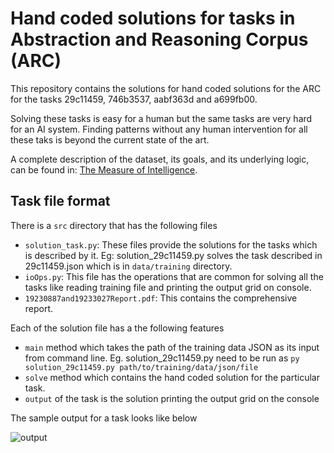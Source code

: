 # Hand coded solutions for tasks in Abstraction and Reasoning Corpus (ARC)

This repository contains the solutions for hand coded solutions for the ARC for the tasks 29c11459, 746b3537, aabf363d and a699fb00.

Solving these tasks is easy for a human but the same tasks are very hard for an AI system. Finding patterns without any human intervention for all these taks is beyond the current state of the art.

A complete description of the dataset, its goals, and its underlying logic, can be found in: [The Measure of Intelligence](https://arxiv.org/abs/1911.01547).

## Task file format

There is a `src` directory that has the following files

- `solution_task.py`: These files provide the solutions for the tasks which is described by it. Eg: solution_29c11459.py solves the task described in 29c11459.json which is in `data/training` directory.
- `ioOps.py`: This file has the operations that are common for solving all the tasks like reading training file and printing the output grid on console.
- `19230887and19233027Report.pdf`: This contains the comprehensive report.

Each of the solution file has a the following features

- `main` method which takes the path of the training data JSON as its input from command line. Eg. solution_29c11459.py need to be run as `py solution_29c11459.py path/to/training/data/json/file`
- `solve` method which contains the hand coded solution for the particular task.
- `output` of the task is the solution printing the output grid on the console

The sample output for a task looks like below

![output](https://i.ibb.co/Sfhnt28/Annotation-2019-12-01-184607.png)
